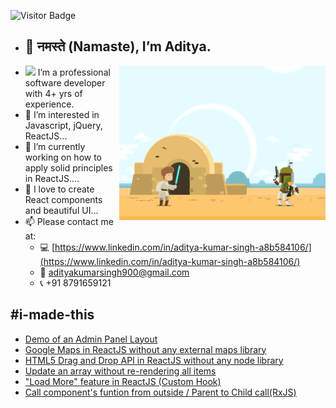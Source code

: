 ![Visitor Badge](https://visitor-badge.laobi.icu/badge?page_id=adityakumarsingh900)
- <h2>🙏 नमस्ते (Namaste), I’m Aditya.</h2> <img align='right' src="https://github.com/amandewatnitrr/amandewatnitrr/raw/main/terminal.gif" width="330">
- <img src="https://media.giphy.com/media/WUlplcMpOCEmTGBtBW/giphy.gif" width="18"> I’m a professional software developer with 4+ yrs of experience.
- 👀 I’m interested in Javascript, jQuery, ReactJS...
- 🌱 I’m currently working on how to apply solid principles in ReactJS....
- 💞️ I love to create React components and beautiful UI...
- 📫 Please contact me at: 
  - 💻 [https://www.linkedin.com/in/aditya-kumar-singh-a8b584106/](https://www.linkedin.com/in/aditya-kumar-singh-a8b584106/)
  - 💬 adityakumarsingh900@gmail.com
  - 📞 +91 8791659121

## #i-made-this
- [Demo of an Admin Panel Layout](https://adityakumarsingh900.github.io/appLayout/)
- [Google Maps in ReactJS without any external maps library](https://adityakumarsingh900.github.io/googleMapsInReact/)
- [HTML5 Drag and Drop API in ReactJS without any node library](https://adityakumarsingh900.github.io/ReactWithHtmlDragAndDrop/)
- [Update an array without re-rendering all items](https://codesandbox.io/s/update-array-with-minimal-rendering-roexb)
- ["Load More" feature in ReactJS (Custom Hook)](https://codesandbox.io/s/onloadmore-react-custom-hook-u7nqn)
- [Call component's funtion from outside / Parent to Child call(RxJS)](https://codesandbox.io/s/event-emitters-kuh1z)
 
<!---
adityakumarsingh900/adityakumarsingh900 is a ✨ special ✨ repository because its `README.md` (this file) appears on your GitHub profile.
You can click the Preview link to take a look at your changes.
--->
